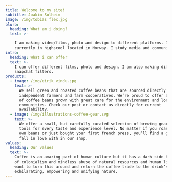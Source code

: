 ```yaml
---
title: Welcome to my site!
subtitle: Joakim Solheim
image: /img/tobias flex.jpg
blurb:
  heading: What am i doing?
  text: >-

    I am making video/films, photo and design to different platforms. Im
    currently in highscool located in Norway. I study media and communication.
intro:
  heading: What i can offer
  text: >-
    I can offer different films, photo and design. I am also making different
    snapchat filters.
products:
  - image: /img/eirik vindu.jpg
    text: >-
      We sell green and roasted coffee beans that are sourced directly from
      independent farmers and farm cooperatives. We’re proud to offer a variety
      of coffee beans grown with great care for the environment and local
      communities. Check our post or contact us directly for current
      availability.
  - image: /img/illustrations-coffee-gear.svg
    text: >-
      We offer a small, but carefully curated selection of brewing gear and
      tools for every taste and experience level. No matter if you roast your
      own beans or just bought your first french press, you’ll find a gadget to
      fall in love with in our shop.
values:
  heading: Our values
  text: >-
    Coffee is an amazing part of human culture but it has a dark side too – one
    of colonialism and mindless abuse of natural resources and human lives. We
    want to turn this around and return the coffee trade to the drink’s
    exhilarating, empowering and unifying nature.
---
```


